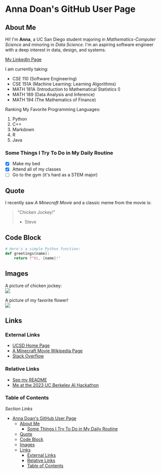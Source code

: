 # Anna Doan's GitHub User Page

## About Me

Hi! I'm **Anna**, a UC San Diego student majoring in *Mathematics-Computer Science* and minoring in *Data Science*. I'm an aspiring software engineer with a deep interest in data, design, and systems.

[My LinkedIn Page](https://www.linkedin.com/in/anna-doann/)

I am currently taking:
  - CSE 110 (Software Engineering)
  - CSE 151A (Machine Learning: Learning Algorithms)
  - MATH 181A (Introduction to Mathematical Statistics I)
  - MATH 189 (Data Analysis and Inference)
  - MATH 194 (The Mathematics of Finance)

Ranking My Favorite Programming Languages:
1. Python
2. C++
3. Markdown
4. R
5. Java

### Some Things I Try To Do in My Daily Routine
- [x] Make my bed
- [x] Attend all of my classes
- [ ] Go to the gym (it's hard as a STEM major) 

## Quote
I recently saw *A Minecraft Movie* and a classic meme from the movie is:
> "Chicken Jockey!"
> - Steve


## Code Block
```python 
# Here's a simple Python function:
def greetings(name):
    return f"Hi, {name}!"
```

## Images
A picture of chicken jockey:  
![](https://media.cnn.com/api/v1/images/stellar/prod/rev-1-mcr-t3-0093-high-res-jpeg.jpg?c=16x9&q=h_653,w_1160,c_fill/f_webp)

A picture of my favorite flower!  
![](https://www.dutchgrown.com/cdn/shop/products/LilyStarGazer_grande.jpg?v=1668676765)

## Links 

### External Links
- [UCSD Home Page](https://ucsd.edu/)
- [A Minecraft Movie Wikipedia Page](https://en.wikipedia.org/wiki/A_Minecraft_Movie)
- [Stack Overflow](https://en.wikipedia.org/wiki/A_Minecraft_Movie)

### Relative Links
- [See my README](README.md)
- [Me at the 2023 UC Berkeley AI Hackathon](images/cal-hack.jpg)

### Table of Contents
*Section Links*
- [Anna Doan's GitHub User Page](#anna-doans-github-user-page)
  - [About Me](#about-me)
    - [Some Things I Try To Do in My Daily Routine](#some-things-i-try-to-do-in-my-daily-routine)
  - [Quote](#quote)
  - [Code Block](#code-block)
  - [Images](#images)
  - [Links](#links)
    - [External Links](#external-links)
    - [Relative Links](#relative-links)
    - [Table of Contents](#table-of-contents)











